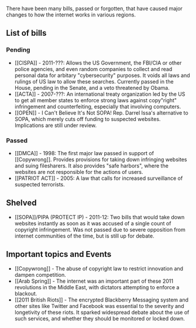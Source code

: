 There have been many bills, passed or forgotten, that have caused major changes to how the internet works in various regions.

## List of bills

### Pending

* [[CISPA]] - 2011-???: Allows the US Government, the FBI/CIA or other police agencies, and even random companies to collect and read personal data for arbitary "cybersecurity" purposes. It voids all laws and rulings of US law to allow these searches. Currently passed in the House, pending in the Senate, and a veto threatened by Obama.
* [[ACTA]] - 2007-???: An international treaty organization led by the US to get all member states to enforce strong laws against copy"right" infringement and counterfeiting, especially that involving computers.
* [[OPEN]] - I Can't Believe It's Not SOPA! Rep. Darrel Issa's alternative to SOPA, which merely cuts off funding to suspected websites. Implications are still under review.

### Passed

* [[DMCA]] - 1998: The first major law passed in support of [[Copywrong]]. Provides provisions for taking down infringing websites and suing filesharers. It also provides "safe harbors", where the websites are not responsible for the actions of users.
* [[PATRIOT ACT]] - 2005: A law that calls for increased surveillance of suspected terrorists.

## Shelved

* [[SOPA]]/PIPA (PROTECT IP) - 2011-12: Two bills that would take down websites instantly as soon as it was accused of a single count of copyright infringement. Was not passed due to severe opposition from internet communities of the time, but is still up for debate.

## Important topics and Events

* [[Copywrong]] - The abuse of copyright law to restrict innovation and dampen competition.
* [[Arab Spring]] - The internet was an important part of these 2011 revolutions in the Middle East, with dictators attempting to enforce a blackout.
* [[2011 British Riots]] - The encrypted Blackberry Messaging system and other sites like Twitter and Facebook was essential to the severity and longetivity of these riots. It sparked widespread debate about the use of such services, and whether they should be monitored or locked down.
